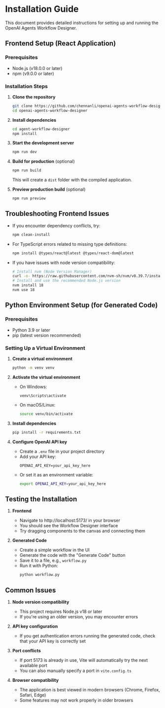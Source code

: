 # Installation Guide

This document provides detailed instructions for setting up and running the OpenAI Agents Workflow Designer.

## Frontend Setup (React Application)

### Prerequisites
- Node.js (v18.0.0 or later)
- npm (v9.0.0 or later)

### Installation Steps

1. **Clone the repository**
   ```bash
   git clone https://github.com/chennanli/openai-agents-workflow-designer.git
   cd openai-agents-workflow-designer
   ```

2. **Install dependencies**
   ```bash
   cd agent-workflow-designer
   npm install
   ```

3. **Start the development server**
   ```bash
   npm run dev
   ```

4. **Build for production** (optional)
   ```bash
   npm run build
   ```
   This will create a `dist` folder with the compiled application.

5. **Preview production build** (optional)
   ```bash
   npm run preview
   ```

## Troubleshooting Frontend Issues

- If you encounter dependency conflicts, try:
  ```bash
  npm clean-install
  ```

- For TypeScript errors related to missing type definitions:
  ```bash
  npm install @types/react@latest @types/react-dom@latest
  ```

- If you have issues with node version compatibility:
  ```bash
  # Install nvm (Node Version Manager)
  curl -o- https://raw.githubusercontent.com/nvm-sh/nvm/v0.39.7/install.sh | bash
  # Install and use the recommended Node.js version
  nvm install 18
  nvm use 18
  ```

## Python Environment Setup (for Generated Code)

### Prerequisites
- Python 3.9 or later
- pip (latest version recommended)

### Setting Up a Virtual Environment

1. **Create a virtual environment**
   ```bash
   python -m venv venv
   ```

2. **Activate the virtual environment**
   - On Windows:
     ```
     venv\Scripts\activate
     ```
   - On macOS/Linux:
     ```bash
     source venv/bin/activate
     ```

3. **Install dependencies**
   ```bash
   pip install -r requirements.txt
   ```

4. **Configure OpenAI API key**
   - Create a `.env` file in your project directory
   - Add your API key:
     ```
     OPENAI_API_KEY=your_api_key_here
     ```
   - Or set it as an environment variable:
     ```bash
     export OPENAI_API_KEY=your_api_key_here
     ```

## Testing the Installation

1. **Frontend**
   - Navigate to http://localhost:5173/ in your browser
   - You should see the Workflow Designer interface
   - Try dragging components to the canvas and connecting them

2. **Generated Code**
   - Create a simple workflow in the UI
   - Generate the code with the "Generate Code" button
   - Save it to a file, e.g., `workflow.py`
   - Run it with Python:
     ```bash
     python workflow.py
     ```

## Common Issues

1. **Node version compatibility**
   - This project requires Node.js v18 or later
   - If you're using an older version, you may encounter errors

2. **API key configuration**
   - If you get authentication errors running the generated code, check that your API key is correctly set

3. **Port conflicts**
   - If port 5173 is already in use, Vite will automatically try the next available port
   - You can also manually specify a port in `vite.config.ts`

4. **Browser compatibility**
   - The application is best viewed in modern browsers (Chrome, Firefox, Safari, Edge)
   - Some features may not work properly in older browsers
